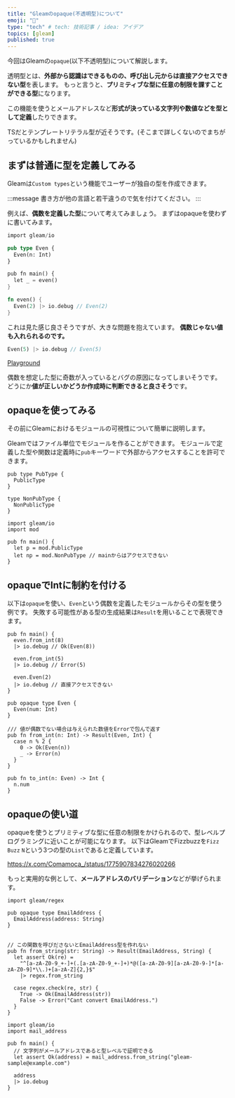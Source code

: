 ```yaml
---
title: "Gleamのopaque(不透明型)について"
emoji: "🦊"
type: "tech" # tech: 技術記事 / idea: アイデア
topics: [gleam]
published: true
---
```


今回はGleamの`opaque`(以下不透明型)について解説します。

透明型とは、**外部から認識はできるものの、呼び出し元からは直接アクセスできない型**を表します。
もっと言うと、**プリミティブな型に任意の制限を課すことができる型**になります。

この機能を使うとメールアドレスなど**形式が決っている文字列や数値などを型として定義**したりできます。

TSだとテンプレートリテラル型が近そうです。(そこまで詳しくないのでまちがっているかもしれません)

## まずは普通に型を定義してみる

Gleamは`Custom types`という機能でユーザーが独自の型を作成できます。

:::message
書き方が他の言語と若干違うので気を付けてください。
:::

例えば、**偶数を定義した型**について考えてみましょう。
まずはopaqueを使わずに書いてみます。

```rust
import gleam/io

pub type Even {
  Even(n: Int)
}

pub fn main() {
  let _ = even()
}

fn even() {
  Even(2) |> io.debug // Even(2)
}
```
これは見た感じ良さそうですが、大きな問題を抱えています。
**偶数じゃない値も入れられるのです。**

```rust
Even(5) |> io.debug // Even(5)
```

[Playground](https://johndoneth.github.io/gleam-playground/?s=JYWwDg9gTgLgBAcwDYFMCGID0wIChdgCuARnDAJ5gpwCiAbigHZwDeuctDjAFIwFxwAkoxgBKXAF98RUgDNmINMB6jW7OKngB9OAF44KLt3FTc8g0dVsO9JtwBMqgD4A%2BODgB0AExTFCCdVseAFZnN08fPwCJIA%3D)

偶数を想定した型に奇数が入っているとバグの原因になってしまいそうです。
どうにか**値が正しいかどうか作成時に判断できると良さそう**です。


## opaqueを使ってみる

その前にGleamにおけるモジュールの可視性について簡単に説明します。

Gleamではファイル単位でモジュールを作ることができます。
モジュールで定義した型や関数は定義時に`pub`キーワードで外部からアクセスすることを許可できます。

```rust:mod.gleam
pub type PubType {
  PublicType
}

type NonPubType {
  NonPublicType
}
```

```rust:main.gleam
import gleam/io
import mod

pub fn main() {
  let p = mod.PublicType
  let np = mod.NonPubType // mainからはアクセスできない
}
```


## opaqueでIntに制約を付ける

以下は`opaque`を使い、`Even`という偶数を定義したモジュールからその型を使う例です。
失敗する可能性がある型の生成結果は`Result`を用いることで表現できます。


```rust:main.gleam
pub fn main() {
  even.from_int(8)
  |> io.debug // Ok(Even(8))

  even.from_int(5)
  |> io.debug // Error(5)

  even.Even(2)
  |> io.debug // 直接アクセスできない
}
```

```rust:even.gleam
pub opaque type Even {
  Even(num: Int)
}

/// 値が偶数でない場合は与えられた数値をErrorで包んで返す
pub fn from_int(n: Int) -> Result(Even, Int) {
  case n % 2 {
    0 -> Ok(Even(n))
    _ -> Error(n)
  }
}

pub fn to_int(n: Even) -> Int {
  n.num
}
```

## opaqueの使い道

opaqueを使うとプリミティブな型に任意の制限をかけられるので、型レベルプログラミングに近いことが可能になります。
以下はGleamでFizzbuzzを`Fizz` `Buzz` `N`という3つの型の`List`であると定義しています。

https://x.com/Comamoca_/status/1775907834276020266

もっと実用的な例として、**メールアドレスのバリデーション**などが挙げられます。


```rust:mail_address.gleam   
import gleam/regex

pub opaque type EmailAddress {
  EmailAddress(address: String)
}


// この関数を呼びださないとEmailAddress型を作れない
pub fn from_string(str: String) -> Result(EmailAddress, String) {
  let assert Ok(re) =
    "^[a-zA-Z0-9_+-]+(.[a-zA-Z0-9_+-]+)*@([a-zA-Z0-9][a-zA-Z0-9-]*[a-zA-Z0-9]*\\.)+[a-zA-Z]{2,}$"
    |> regex.from_string

  case regex.check(re, str) {
    True -> Ok(EmailAddress(str))
    False -> Error("Cant convert EmailAddress.")
  }
}
```

```rust:main.gleam
import gleam/io
import mail_address

pub fn main() {
  // 文字列がメールアドレスであると型レベルで証明できる
  let assert Ok(address) = mail_address.from_string("gleam-sample@example.com")

  address
  |> io.debug
}
```

